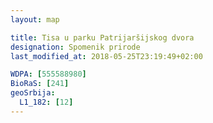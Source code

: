```yaml
---
layout: map

title: Tisa u parku Patrijaršijskog dvora
designation: Spomenik prirode
last_modified_at: 2018-05-25T23:19:49+02:00

WDPA: [555588980]
BioRaS: [241]
geoSrbija:
  L1_182: [12]
---
```

